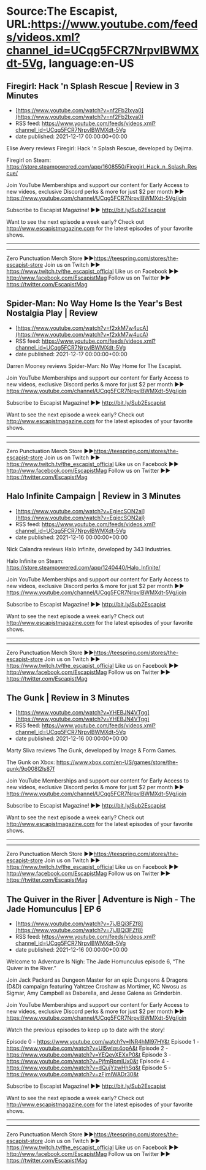 # Source:The Escapist, URL:https://www.youtube.com/feeds/videos.xml?channel_id=UCqg5FCR7NrpvlBWMXdt-5Vg, language:en-US

## Firegirl: Hack 'n Splash Rescue | Review in 3 Minutes
 - [https://www.youtube.com/watch?v=nf2Fb2Ixya0](https://www.youtube.com/watch?v=nf2Fb2Ixya0)
 - RSS feed: https://www.youtube.com/feeds/videos.xml?channel_id=UCqg5FCR7NrpvlBWMXdt-5Vg
 - date published: 2021-12-17 00:00:00+00:00

Elise Avery reviews Firegirl: Hack 'n Splash Rescue, developed by Dejima. 

Firegirl on Steam: https://store.steampowered.com/app/1608550/Firegirl_Hack_n_Splash_Rescue/

Join YouTube Memberships and support our content for Early Access to new videos, exclusive Discord perks & more for just $2 per month ►► https://www.youtube.com/channel/UCqg5FCR7NrpvlBWMXdt-5Vg/join

Subscribe to Escapist Magazine! ►► http://bit.ly/Sub2Escapist

Want to see the next episode a week early? Check out http://www.escapistmagazine.com for the latest episodes of your favorite shows.

---



---


Zero Punctuation Merch Store ►►https://teespring.com/stores/the-escapist-store
Join us on Twitch ►► https://www.twitch.tv/the_escapist_official
Like us on Facebook ►► http://www.facebook.com/EscapistMag
Follow us on Twitter ►► https://twitter.com/EscapistMag

## Spider-Man: No Way Home Is the Year's Best Nostalgia Play | Review
 - [https://www.youtube.com/watch?v=f2xkM7w4ucA](https://www.youtube.com/watch?v=f2xkM7w4ucA)
 - RSS feed: https://www.youtube.com/feeds/videos.xml?channel_id=UCqg5FCR7NrpvlBWMXdt-5Vg
 - date published: 2021-12-17 00:00:00+00:00

Darren Mooney reviews Spider-Man: No Way Home for The Escapist. 

Join YouTube Memberships and support our content for Early Access to new videos, exclusive Discord perks & more for just $2 per month ►► https://www.youtube.com/channel/UCqg5FCR7NrpvlBWMXdt-5Vg/join

Subscribe to Escapist Magazine! ►► http://bit.ly/Sub2Escapist

Want to see the next episode a week early? Check out http://www.escapistmagazine.com for the latest episodes of your favorite shows.

---



---


Zero Punctuation Merch Store ►►https://teespring.com/stores/the-escapist-store
Join us on Twitch ►► https://www.twitch.tv/the_escapist_official
Like us on Facebook ►► http://www.facebook.com/EscapistMag
Follow us on Twitter ►► https://twitter.com/EscapistMag

## Halo Infinite Campaign | Review in 3 Minutes
 - [https://www.youtube.com/watch?v=EgiecSON2aI](https://www.youtube.com/watch?v=EgiecSON2aI)
 - RSS feed: https://www.youtube.com/feeds/videos.xml?channel_id=UCqg5FCR7NrpvlBWMXdt-5Vg
 - date published: 2021-12-16 00:00:00+00:00

Nick Calandra reviews Halo Infinite, developed by 343 Industries. 

Halo Infinite on Steam: https://store.steampowered.com/app/1240440/Halo_Infinite/

Join YouTube Memberships and support our content for Early Access to new videos, exclusive Discord perks & more for just $2 per month ►► https://www.youtube.com/channel/UCqg5FCR7NrpvlBWMXdt-5Vg/join

Subscribe to Escapist Magazine! ►► http://bit.ly/Sub2Escapist

Want to see the next episode a week early? Check out http://www.escapistmagazine.com for the latest episodes of your favorite shows.

---



---


Zero Punctuation Merch Store ►►https://teespring.com/stores/the-escapist-store
Join us on Twitch ►► https://www.twitch.tv/the_escapist_official
Like us on Facebook ►► http://www.facebook.com/EscapistMag
Follow us on Twitter ►► https://twitter.com/EscapistMag

## The Gunk | Review in 3 Minutes
 - [https://www.youtube.com/watch?v=YHEBJN4VTgg](https://www.youtube.com/watch?v=YHEBJN4VTgg)
 - RSS feed: https://www.youtube.com/feeds/videos.xml?channel_id=UCqg5FCR7NrpvlBWMXdt-5Vg
 - date published: 2021-12-16 00:00:00+00:00

Marty Sliva reviews The Gunk, developed by Image & Form Games.

The Gunk on Xbox: https://www.xbox.com/en-US/games/store/the-gunk/9p008l2ls87f

Join YouTube Memberships and support our content for Early Access to new videos, exclusive Discord perks & more for just $2 per month ►► https://www.youtube.com/channel/UCqg5FCR7NrpvlBWMXdt-5Vg/join

Subscribe to Escapist Magazine! ►► http://bit.ly/Sub2Escapist

Want to see the next episode a week early? Check out http://www.escapistmagazine.com for the latest episodes of your favorite shows.

---



---


Zero Punctuation Merch Store ►►https://teespring.com/stores/the-escapist-store
Join us on Twitch ►► https://www.twitch.tv/the_escapist_official
Like us on Facebook ►► http://www.facebook.com/EscapistMag
Follow us on Twitter ►► https://twitter.com/EscapistMag

## The Quiver in the River | Adventure is Nigh - The Jade Homunculus | EP 6
 - [https://www.youtube.com/watch?v=7jJBQi3FZf8](https://www.youtube.com/watch?v=7jJBQi3FZf8)
 - RSS feed: https://www.youtube.com/feeds/videos.xml?channel_id=UCqg5FCR7NrpvlBWMXdt-5Vg
 - date published: 2021-12-16 00:00:00+00:00

Welcome to Adventure Is Nigh: The Jade Homunculus episode 6, “The Quiver in the River.” 

Join Jack Packard as Dungeon Master for an epic Dungeons & Dragons (D&D) campaign featuring Yahtzee Croshaw as Mortimer, KC Nwosu as Sigmar, Amy Campbell as Dabarella, and Jesse Galena as Grinderbin.

Join YouTube Memberships and support our content for Early Access to new videos, exclusive Discord perks & more for just $2 per month ►► https://www.youtube.com/channel/UCqg5FCR7NrpvlBWMXdt-5Vg/join


Watch the previous episodes to keep up to date with the story!

Episode 0 - https://www.youtube.com/watch?v=INR4hMl97HY&t
Episode 1 - https://www.youtube.com/watch?v=Ul5wlqs4opA&t
Episode 2 - https://www.youtube.com/watch?v=YEQevXEXxP0&t
Episode 3 - https://www.youtube.com/watch?v=PjfmRpmlUx0&t
Episode 4 - https://www.youtube.com/watch?v=dQujYzwHhSg&t
Episode 5 - https://www.youtube.com/watch?v=zFjmIWADr30&t

Subscribe to Escapist Magazine! ►► http://bit.ly/Sub2Escapist

Want to see the next episode a week early? Check out http://www.escapistmagazine.com for the latest episodes of your favorite shows.

---



---


Zero Punctuation Merch Store ►►https://teespring.com/stores/the-escapist-store
Join us on Twitch ►► https://www.twitch.tv/the_escapist_official
Like us on Facebook ►► http://www.facebook.com/EscapistMag
Follow us on Twitter ►► https://twitter.com/EscapistMag

